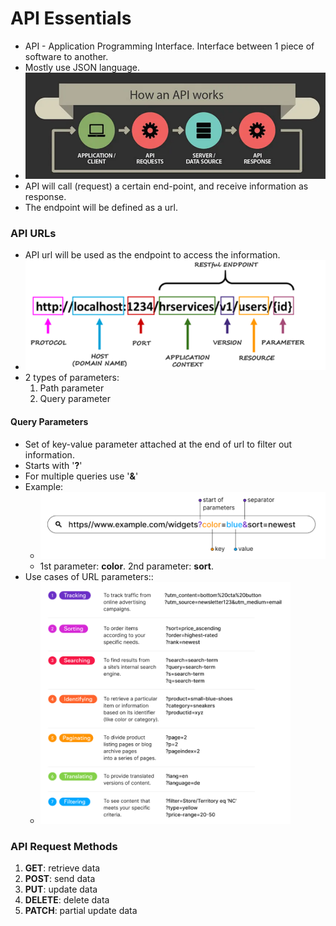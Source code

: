 # API Essentials

-   API - Application Programming Interface. Interface between 1 piece of software to another.
-   Mostly use JSON language.
-   ![](imgs/how_API_works.png)
-   API will call (request) a certain end-point, and receive information as response.
-   The endpoint will be defined as a url.

### API URLs

-   API url will be used as the endpoint to access the information.
-   <img src="imgs/api_url_structure.png" width="500">
-   2 types of parameters:
    1. Path parameter
    2. Query parameter

#### Query Parameters

-   Set of key-value parameter attached at the end of url to filter out information.
-   Starts with '**?**'
-   For multiple queries use '**&**'
-   Example:
    -   <img src="imgs/query_parameter_example.png" width="500">
    -   1st parameter: **color**. 2nd parameter: **sort**.
-   Use cases of URL parameters::
    -   <img src="imgs/url_parameter_use-cases.png" width="400">

### API Request Methods

1. **GET**: retrieve data
2. **POST**: send data
3. **PUT**: update data
4. **DELETE**: delete data
5. **PATCH**: partial update data
